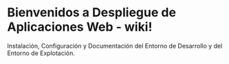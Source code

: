 # Bienvenidos a Despliegue de Aplicaciones Web - wiki!

Instalación, Configuración y Documentación del Entorno de Desarrollo y del Entorno de Explotación.


